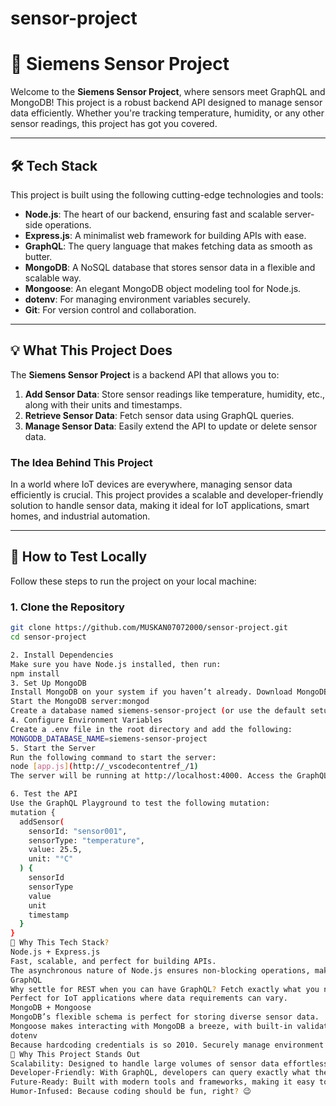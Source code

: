 # sensor-project

# 🚀 Siemens Sensor Project

Welcome to the **Siemens Sensor Project**, where sensors meet GraphQL and MongoDB! This project is a robust backend API designed to manage sensor data efficiently. Whether you're tracking temperature, humidity, or any other sensor readings, this project has got you covered.

---

## 🛠️ Tech Stack

This project is built using the following cutting-edge technologies and tools:

- **Node.js**: The heart of our backend, ensuring fast and scalable server-side operations.
- **Express.js**: A minimalist web framework for building APIs with ease.
- **GraphQL**: The query language that makes fetching data as smooth as butter.
- **MongoDB**: A NoSQL database that stores sensor data in a flexible and scalable way.
- **Mongoose**: An elegant MongoDB object modeling tool for Node.js.
- **dotenv**: For managing environment variables securely.
- **Git**: For version control and collaboration.

---

## 💡 What This Project Does

The **Siemens Sensor Project** is a backend API that allows you to:

1. **Add Sensor Data**: Store sensor readings like temperature, humidity, etc., along with their units and timestamps.
2. **Retrieve Sensor Data**: Fetch sensor data using GraphQL queries.
3. **Manage Sensor Data**: Easily extend the API to update or delete sensor data.

### **The Idea Behind This Project**
In a world where IoT devices are everywhere, managing sensor data efficiently is crucial. This project provides a scalable and developer-friendly solution to handle sensor data, making it ideal for IoT applications, smart homes, and industrial automation.

---

## 🧪 How to Test Locally

Follow these steps to run the project on your local machine:

### **1. Clone the Repository**
```bash
git clone https://github.com/MUSKAN07072000/sensor-project.git
cd sensor-project

2. Install Dependencies
Make sure you have Node.js installed, then run:
npm install
3. Set Up MongoDB
Install MongoDB on your system if you haven’t already. Download MongoDB.
Start the MongoDB server:mongod
Create a database named siemens-sensor-project (or use the default setup).
4. Configure Environment Variables
Create a .env file in the root directory and add the following:
MONGODB_DATABASE_NAME=siemens-sensor-project
5. Start the Server
Run the following command to start the server:
node [app.js](http://_vscodecontentref_/1)
The server will be running at http://localhost:4000. Access the GraphQL Playground at http://localhost:4000/graphql.

6. Test the API
Use the GraphQL Playground to test the following mutation:
mutation {
  addSensor(
    sensorId: "sensor001",
    sensorType: "temperature",
    value: 25.5,
    unit: "°C"
  ) {
    sensorId
    sensorType
    value
    unit
    timestamp
  }
}
🤔 Why This Tech Stack?
Node.js + Express.js
Fast, scalable, and perfect for building APIs.
The asynchronous nature of Node.js ensures non-blocking operations, making it ideal for handling multiple sensor data requests.
GraphQL
Why settle for REST when you can have GraphQL? Fetch exactly what you need, no more, no less.
Perfect for IoT applications where data requirements can vary.
MongoDB + Mongoose
MongoDB’s flexible schema is perfect for storing diverse sensor data.
Mongoose makes interacting with MongoDB a breeze, with built-in validation and schema modeling.
dotenv
Because hardcoding credentials is so 2010. Securely manage environment variables like a pro.
🎯 Why This Project Stands Out
Scalability: Designed to handle large volumes of sensor data effortlessly.
Developer-Friendly: With GraphQL, developers can query exactly what they need.
Future-Ready: Built with modern tools and frameworks, making it easy to extend and maintain.
Humor-Infused: Because coding should be fun, right? 😉
